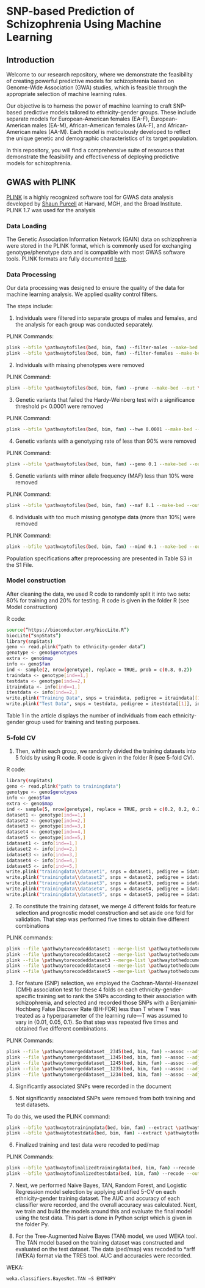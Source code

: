 # SNP-based Prediction of Schizophrenia Using Machine Learning

## Introduction

Welcome to our research repository, where we demonstrate the feasibility of creating powerful predictive models for schizophrenia based on Genome-Wide Association (GWA) studies, which is feasible through the appropriate selection of machine learning rules.

Our objective is to harness the power of machine learning to craft SNP-based predictive models tailored to ethnicity-gender groups. These include separate models for European-American females (EA-F), European-American males (EA-M), African-American females (AA-F), and African-American males (AA-M). Each model is meticulously developed to reflect the unique genetic and demographic characteristics of its target population.

In this repository, you will find a comprehensive suite of resources that demonstrate the feasibility and effectiveness of deploying predictive models for schizophrenia. 

## GWAS with PLINK
[PLINK](http://zzz.bwh.harvard.edu/plink/) is a highly recognized software tool for GWAS data analysis developed by [Shaun Purcell](http://zzz.bwh.harvard.edu/) at Harvard, MGH, and the Broad Institute.
PLINK 1.7 was used for the analysis

### Data Loading 
The Genetic Association Information Network (GAIN) data on schizophrenia were stored in the PLINK format, which is commonly used for exchanging genotype/phenotype data and is compatible with most GWAS software tools.
PLINK formats are fully documented [here](http://zzz.bwh.harvard.edu/plink/data.shtml).

### Data Processing
Our data processing was designed to ensure the quality of the data for machine learning analysis. We applied quality control filters. 

The steps include:
1) Individuals were filtered into separate groups of males and females, and the analysis for each group was conducted separately.
   
PLINK Commands:
```sh
plink --bfile \pathwaytofiles(bed, bim, fam) --filter-males --make-bed --out \pathwaytonewfiles
plink --bfile \pathwaytofiles(bed, bim, fam) --filter-females --make-bed --out \pathwaytonewfiles
```
2) Individuals with missing phenotypes were removed
   
PLINK Command:
```sh
plink --bfile \pathwaytofiles(bed, bim, fam) --prune --make-bed --out \pathwaytonewfiles
```
3) Genetic variants that failed the Hardy-Weinberg test with a significance threshold p< 0.0001 were removed
   
PLINK Command:
```sh
plink --bfile \pathwaytofiles(bed, bim, fam) --hwe 0.0001 --make-bed --out \pathwaytonewfiles
```
4) Genetic variants with a genotyping rate of less than 90% were removed
   
PLINK Command:
```sh
plink --bfile \pathwaytofiles(bed, bim, fam) --geno 0.1 --make-bed --out \pathwaytonewfiles
```
5) Genetic variants with minor allele frequency (MAF) less than 10% were removed
   
PLINK Command:
```sh
plink --bfile \pathwaytofiles(bed, bim, fam) --maf 0.1 --make-bed --out \pathwaytonewfiles
```
6) Individuals with too much missing genotype data (more than 10%) were removed
   
PLINK Command:
```sh
plink --bfile \pathwaytofiles(bed, bim, fam) --mind 0.1 --make-bed --out \pathwaytonewfiles
```
Population specifications after preprocessing are presented in Table S3 in the S1 File.

### Model construction
 After cleaning the data, we used R code to randomly split it into two sets: 80% for training and 20% for testing. R code is given in the folder R (see Model construction)
 
R code:
```sh
source(“https://bioconductor.org/biocLite.R”)
biocLite(“snpStats”)
library(snpStats)
geno <- read.plink(“path to ethnicity-gender data”)
genotype <- geno$genotypes
extra <- geno$map
info <- geno$fam
ind <- sample(2, nrow(genotype), replace = TRUE, prob = c(0.8, 0.2))
traindata <- genotype[ind==1,]
testdata <- genotype[ind==2,]
itraindata <- info[ind==1,]
itestdata <- info[ind==2,]
write.plink("Training Data", snps = traindata, pedigree = itraindata[[1]], id = itraindata[[2]], father = itraindata[[3]], mother = itraindata[[4]], sex = itraindata[[5]], phenotype = itraindata[[6]], snp.data = extra, chromosome = extra[[1]], genetic.distance = extra[[3]], position = extra[[4]], allele.1 = extra[[5]], allele.2 = extra[[6]])
write.plink("Test Data", snps = testdata, pedigree = itestdata[[1]], id = itestdata [[2]], father = itestdata [[3]], mother = itestdata [[4]], sex = itestdata [[5]], phenotype = itestdata [[6]], snp.data = extra, chromosome = extra[[1]], genetic.distance = extra[[3]], position = extra[[4]], allele.1 = extra[[5]], allele.2 = extra[[6]])
```

Table 1 in the article displays the number of individuals from each ethnicity-gender group used for training and testing purposes.

### 5-fold CV
1)	Then, within each group, we randomly divided the training datasets into 5 folds by using R code. R code is given in the folder R (see 5-fold CV).
   
R code:
```sh
library(snpStats)
geno <- read.plink("path to trainingdata")
genotype <- geno$genotypes
info <- geno$fam
extra <- geno$map
ind <- sample(5, nrow(genotype), replace = TRUE, prob = c(0.2, 0.2, 0.2, 0.2, 0.2))
dataset1 <- genotype[ind==1,]
dataset2 <- genotype[ind==2,]
dataset3 <- genotype[ind==3,]
dataset4 <- genotype[ind==4,]
dataset5 <- genotype[ind==5,]
idataset1 <- info[ind==1,]
idataset2 <- info[ind==2,]
idataset3 <- info[ind==3,]
idataset4 <- info[ind==4,]
idataset5 <- info[ind==5,]
write.plink("trainingdata\\dataset1", snps = dataset1, pedigree = idataset1[[1]], id = idataset1 [[2]], father = idataset1 [[3]], mother = idataset1 [[4]], sex = idataset1 [[5]], phenotype = idataset1 [[6]], snp.data = extra, chromosome = extra[[1]], genetic.distance = extra[[3]], position = extra[[4]], allele.1 = extra[[5]], allele.2 = extra[[6]])
write.plink("trainingdata\\dataset2", snps = dataset2, pedigree = idataset2[[1]], id = idataset2 [[2]], father = idataset2 [[3]], mother = idataset2 [[4]], sex = idataset2 [[5]], phenotype = idataset2 [[6]], snp.data = extra, chromosome = extra[[1]], genetic.distance = extra[[3]], position = extra[[4]], allele.1 = extra[[5]], allele.2 = extra[[6]])
write.plink("trainingdata\\dataset3", snps = dataset3, pedigree = idataset3[[1]], id = idataset3 [[2]], father = idataset3 [[3]], mother = idataset3 [[4]], sex = idataset3 [[5]], phenotype = idataset3 [[6]], snp.data = extra, chromosome = extra[[1]], genetic.distance = extra[[3]], position = extra[[4]], allele.1 = extra[[5]], allele.2 = extra[[6]])
write.plink("trainingdata\\dataset4", snps = dataset4, pedigree = idataset4[[1]], id = idataset4 [[2]], father = idataset4 [[3]], mother = idataset4 [[4]], sex = idataset4 [[5]], phenotype = idataset4 [[6]], snp.data = extra, chromosome = extra[[1]], genetic.distance = extra[[3]], position = extra[[4]], allele.1 = extra[[5]], allele.2 = extra[[6]])
write.plink("trainingdata\\dataset5", snps = dataset5, pedigree = idataset5[[1]], id = idataset5 [[2]], father = idataset5 [[3]], mother = idataset5 [[4]], sex = idataset5 [[5]], phenotype = idataset5 [[6]], snp.data = extra, chromosome = extra[[1]], genetic.distance = extra[[3]], position = extra[[4]], allele.1 = extra[[5]], allele.2 = extra[[6]])
```

2)	To constitute the training dataset, we merge 4 different folds for feature selection and prognostic model construction and set aside one fold for validation. That step was performed five times to obtain five different combinations
   
PLINK commands: 
```sh
plink --file \pathwaytorecodeddataset1 --merge-list \pathwaytothedocument_2345.txt --recode --out \pathwaytothemergeddata_2345
plink --file \pathwaytorecodeddataset2 --merge-list \pathwaytothedocument_1345.txt --recode --out \pathwaytothemergeddata_1345
plink --file \pathwaytorecodeddataset3 --merge-list \pathwaytothedocument_1245.txt --recode --out \pathwaytothemergeddata_1245
plink --file \pathwaytorecodeddataset4 --merge-list \pathwaytothedocument_1235.txt --recode --out \pathwaytothemergeddata_1245
plink --file \pathwaytorecodeddataset5 --merge-list \pathwaytothedocument_1234.txt --recode --out \pathwaytothemergeddata_1235
```
3)	For feature (SNP) selection, we employed the Cochran-Mantel-Haenszel (CMH) association test for these 4 folds on each ethnicity-gender-specific training set to rank the SNPs according to their association with schizophrenia, and selected and recorded those SNPs with a Benjamini-Hochberg False Discover Rate (BH-FDR) less than T where T was treated as a hyperparameter of the learning rule—T was assumed to vary in {0.01, 0.05, 0.1}. So that step was repeated five times and obtained five different combinations.

PLINK Commands:
```sh
plink --file \pathwaytomergeddataset__2345(bed, bim, fam) --assoc --adjust --out \pathwaytoanalyzedfiles
plink --file \pathwaytomergeddataset__1345(bed, bim, fam) --assoc --adjust --out \pathwaytoanalyzedfiles
plink --file \pathwaytomergeddataset__1245(bed, bim, fam) --assoc --adjust --out \pathwaytoanalyzedfiles
plink --file \pathwaytomergeddataset__1235(bed, bim, fam) --assoc --adjust --out \pathwaytoanalyzedfiles
plink --file \pathwaytomergeddataset__1234(bed, bim, fam) --assoc --adjust --out \pathwaytoanalyzedfiles
```
4)	Significantly associated SNPs were recorded in the document
   
5)	Not significantly associated SNPs were removed from both training and test datasets.

To do this, we used the PLINK command:
  
```sh
plink --bfile \pathwaytotrainingdata(bed, bim, fam) --extract \pathwaytothedocumentfromstep5.txt --make-bed --out \pathwaytofinalizedtrainingdata
plink --bfile \pathwaytotestdata(bed, bim, fam) --extract \pathwaytothedocumentfromstep3.txt --make-bed --out \pathwaytofinalizedtestdata
```

6)	Finalized training and test data were recoded to ped/map 

PLINK Commands:
```sh
plink --bfile \pathwaytofinalizedtrainingdata(bed, bim, fam) --recode --out \pathwaytorecodedtrainingdata
plink --bfile \pathwaytofinalizedtestdata(bed, bim, fam) --recode --out \pathwaytorecodedtestdata
```

7)	Next, we performed Naive Bayes, TAN, Random Forest, and Logistic Regression model selection by applying stratified 5-CV on each ethnicity-gender training dataset. The AUC and accuracy of each classifier were recorded, and the overall accuracy was calculated. Next, we train and build the models around this and evaluate the final model using the test data. This part is done in Python script which is given in the folder Py.

8)	For the Tree-Augmented Naive Bayes (TAN) model, we used WEKA tool. The TAN model based on the training dataset was constructed and evaluated on the test dataset. The data (ped/map) was recoded to *arff (WEKA) format via the TRES tool.  AUC and accuracies were recorded.

WEKA:
```sh
weka.classifiers.BayesNet.TAN –S ENTROPY 
```


